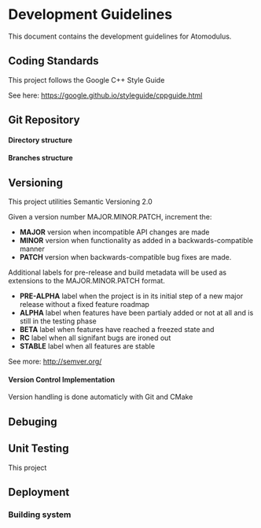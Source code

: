 # Development Guidelines

This document contains the development guidelines for Atomodulus.

## Coding Standards
This project follows the Google C++ Style Guide

See here:
https://google.github.io/styleguide/cppguide.html

## Git Repository

#### Directory structure

#### Branches structure

## Versioning
This project utilities Semantic Versioning 2.0

Given a version number MAJOR.MINOR.PATCH, increment the:
- **MAJOR** version when incompatible API changes are made
- **MINOR** version when functionality as added in a backwards-compatible manner
- **PATCH** version when backwards-compatible bug fixes are made.

Additional labels for pre-release and build metadata will be used as extensions to the MAJOR.MINOR.PATCH format.
- **PRE-ALPHA** label when the project is in its initial step of a new major release without a fixed feature roadmap
- **ALPHA** label when features have been partialy added or not at all and is still in the testing phase
- **BETA** label when features have reached a freezed state and 
- **RC** label when all signifant bugs are ironed out
- **STABLE** label when all features are stable


See more:
http://semver.org/

#### Version Control Implementation
Version handling is done automaticly with Git and CMake

## Debuging

## Unit Testing
This project 

## Deployment

### Building system